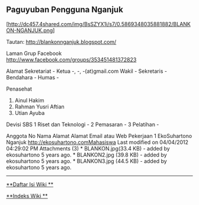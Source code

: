 ## Paguyuban Pengguna  Nganjuk
[http://dc457.4shared.com/img/BsSZYX1i/s7/0.5869348035881882/BLANKON-NGANJUK.png]

Tautan:             ​http://blankonnganjuk.blogspot.com/

Laman Grup Facebook ​http://www.facebook.com/groups/353451481372823

Alamat Sekretariat  -
Ketua               -, -, -(at)gmail.com
Wakil               -
Sekretaris          -
Bendahara           -
Humas               -

Penasehat
  1. Ainul Hakim
  2. Rahman Yusri Aftian
  3. Utian Ayuba

Devisi SBS
1 Riset dan Teknologi -
2 Pemasaran           -
3 Pelatihan           -

Anggota
No Nama         Alamat  Alamat Email atau Web     Pekerjaan
1  EkoSuhartono Nganjuk ​http://ekosuhartono.comMahasiswa
Last modified on 04/04/2012 04:29:02 PM
Attachments (3)
    * BLANKON.jpg​ (33.4 KB) - added by ekosuhartono 5 years ago.
    * BLANKON2.jpg​ (39.8 KB) - added by ekosuhartono 5 years ago.
    * BLANKON3.jpg​ (44.5 KB) - added by ekosuhartono 5 years ago.

---
[**Daftar Isi Wiki **](/DaftarIsi/README.md)
 
[**Indeks Wiki **](/Indeks.md)
